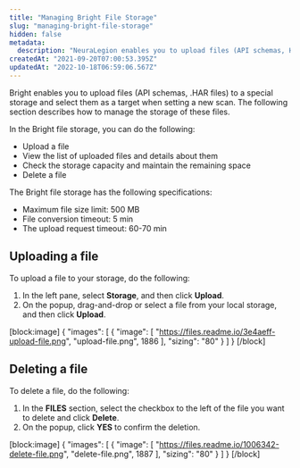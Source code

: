```yaml
---
title: "Managing Bright File Storage"
slug: "managing-bright-file-storage"
hidden: false
metadata: 
  description: "NeuraLegion enables you to upload files (API schemas, HAR files) to a special storage and select them as a target when setting a new scan. The following section describes how to manage the storage of these files."
createdAt: "2021-09-20T07:00:53.395Z"
updatedAt: "2022-10-18T06:59:06.567Z"
---
```

Bright enables you to upload files (API schemas, .HAR files) to a special storage and select them as a target when setting a new scan. The following section describes how to manage the storage of these files.

In the Bright file storage, you can do the following:

- Upload a file
- View the list of uploaded files and details about them
- Check the storage capacity and maintain the remaining space
- Delete a file

The Bright file storage has the following specifications:

- Maximum file size limit: 500 MB
- File conversion timeout: 5 min
- The upload request timeout: 60-70 min

## Uploading a file

To upload a file to your storage, do the following:

1. In the left pane, select **Storage**, and then click **Upload**.
2. On the popup, drag-and-drop or select a file from your local storage, and then click **Upload**.  

[block:image]
{
  "images": [
    {
      "image": [
        "https://files.readme.io/3e4aeff-upload-file.png",
        "upload-file.png",
        1886
      ],
      "sizing": "80"
    }
  ]
}
[/block]



## Deleting a file

To delete a file, do the following:

1. In the **FILES** section, select the checkbox to the left of the file you want to delete and click **Delete**.
2. On the popup, click **YES** to confirm the deletion. 

[block:image]
{
  "images": [
    {
      "image": [
        "https://files.readme.io/1006342-delete-file.png",
        "delete-file.png",
        1887
      ],
      "sizing": "80"
    }
  ]
}
[/block]